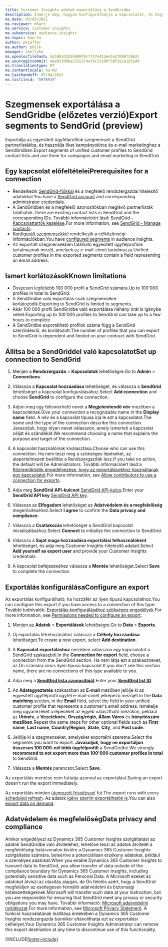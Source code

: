 ```yaml
---
title: Customer Insights adatok exportálása a SendGridbe
description: Ismerje meg, hogyan konfigurálhatja a kapcsolatot, és hogyan exportálhatja a SendGridbe.
ms.date: 03/03/2021
ms.reviewer: mhart
ms.service: customer-insights
ms.subservice: audience-insights
ms.topic: how-to
author: pkieffer
ms.author: philk
manager: shellyha
ms.openlocfilehash: 5d3d61d2b5b68079c7717e41dee5a2f698f2b62c
ms.sourcegitcommit: e8e03309ba2515374a70c132d0758f3e1e1851d0
ms.translationtype: HT
ms.contentlocale: hu-HU
ms.lasthandoff: 05/04/2021
ms.locfileid: "5976919"
---
```

# <a name="export-segments-to-sendgrid-preview"></a><span data-ttu-id="f5c87-103">Szegmensek exportálása a SendGridbe (előzetes verzió)</span><span class="sxs-lookup"><span data-stu-id="f5c87-103">Export segments to SendGrid (preview)</span></span>

<span data-ttu-id="f5c87-104">Exportálja az egyesített ügyfélprofilok szegmenseit a SendGrid partnerlistákba, és használja őket kampányokhoz és e-mail marketinghez a SendGridben.</span><span class="sxs-lookup"><span data-stu-id="f5c87-104">Export segments of unified customer profiles to SendGrid contact lists and use them for campaigns and email marketing in SendGrid.</span></span> 

## <a name="prerequisites-for-a-connection"></a><span data-ttu-id="f5c87-105">Egy kapcsolat előfeltételei</span><span class="sxs-lookup"><span data-stu-id="f5c87-105">Prerequisites for a connection</span></span>

-   <span data-ttu-id="f5c87-106">Rendelkezik [SendGrid-fiókkal](https://sendgrid.com/) és a megfelelő rendszergazdai hitelesítő adatokkal.</span><span class="sxs-lookup"><span data-stu-id="f5c87-106">You have a [SendGrid account](https://sendgrid.com/) and corresponding administrator credentials.</span></span>
-   <span data-ttu-id="f5c87-107">A SendGridben és a megfelelő azonosítókban meglévő partnerlisták találhatók.</span><span class="sxs-lookup"><span data-stu-id="f5c87-107">There are existing contact lists in SendGrid and the corresponding IDs.</span></span> <span data-ttu-id="f5c87-108">További információért lásd: [SendGrid – Kapcsolattartók kezelése](https://sendgrid.com/docs/ui/managing-contacts/create-and-manage-contacts/#manage-contacts).</span><span class="sxs-lookup"><span data-stu-id="f5c87-108">For more information, see [SendGrid - Manage contacts](https://sendgrid.com/docs/ui/managing-contacts/create-and-manage-contacts/#manage-contacts).</span></span>
-   <span data-ttu-id="f5c87-109">[Konfigurált szegmensekkel](segments.md) rendelkezik a célközönségi-információkban.</span><span class="sxs-lookup"><span data-stu-id="f5c87-109">You have [configured segments](segments.md) in audience insights.</span></span>
-   <span data-ttu-id="f5c87-110">Az exportált szegmensekben található egyesített ügyfélprofilok tartalmaznak mezőt, amelyek az e-mail-címet tartalmazza.</span><span class="sxs-lookup"><span data-stu-id="f5c87-110">Unified customer profiles in the exported segments contain a field representing an email address.</span></span>

## <a name="known-limitations"></a><span data-ttu-id="f5c87-111">Ismert korlátozások</span><span class="sxs-lookup"><span data-stu-id="f5c87-111">Known limitations</span></span>

- <span data-ttu-id="f5c87-112">Összesen legfeljebb 100 000 profil a SendGrid számára.</span><span class="sxs-lookup"><span data-stu-id="f5c87-112">Up to 100'000 profiles in total to SendGrid.</span></span>
- <span data-ttu-id="f5c87-113">A SendGridbe való exportálás csak szegmensekre korlátozódik.</span><span class="sxs-lookup"><span data-stu-id="f5c87-113">Exporting to SendGrid is limited to segments.</span></span>
- <span data-ttu-id="f5c87-114">Akár 100 000 profil SendGridbe való exportálása néhány órát is igénybe vehet.</span><span class="sxs-lookup"><span data-stu-id="f5c87-114">Exporting up to 100'000 profiles to SendGrid can take up to a few hours to complete.</span></span> 
- <span data-ttu-id="f5c87-115">A SendGridbe exportálható profilok száma függ a SendGrid szerződésről, és korlátozott.</span><span class="sxs-lookup"><span data-stu-id="f5c87-115">The number of profiles that you can export to SendGrid is dependent and limited on your contract with SendGrid.</span></span>

## <a name="set-up-connection-to-sendgrid"></a><span data-ttu-id="f5c87-116">Állítsa be a SendGriddel való kapcsolatot</span><span class="sxs-lookup"><span data-stu-id="f5c87-116">Set up connection to SendGrid</span></span>

1. <span data-ttu-id="f5c87-117">Menjen a **Rendszergazda** > **Kapcsolatok** lehetőségre.</span><span class="sxs-lookup"><span data-stu-id="f5c87-117">Go to **Admin** > **Connections**.</span></span>

1. <span data-ttu-id="f5c87-118">Válassza a **Kapcsolat hozzáadása** lehetőséget, és válassza a **SendGrid** lehetőséget a kapcsolat konfigurálásához.</span><span class="sxs-lookup"><span data-stu-id="f5c87-118">Select **Add connection** and choose **SendGrid** to configure the connection.</span></span>

1. <span data-ttu-id="f5c87-119">Adjon meg egy felismerhető nevet a **Megjelenítendő név** mezőben a kapcsolatnak.</span><span class="sxs-lookup"><span data-stu-id="f5c87-119">Give your connection a recognizable name in the **Display name** field.</span></span> <span data-ttu-id="f5c87-120">A név és a kapcsolat típusa írja le ezt a kapcsolatot.</span><span class="sxs-lookup"><span data-stu-id="f5c87-120">The name and the type of the connection describe this connection.</span></span> <span data-ttu-id="f5c87-121">Javasoljuk, hogy olyan nevet válasszon, amely ismerteti a kapcsolat célját és szándékát.</span><span class="sxs-lookup"><span data-stu-id="f5c87-121">We recommend choosing a name that explains the purpose and target of the connection.</span></span>

1. <span data-ttu-id="f5c87-122">A kapcsolat használóinak kiválasztása.</span><span class="sxs-lookup"><span data-stu-id="f5c87-122">Choose who can use this connection.</span></span> <span data-ttu-id="f5c87-123">Ha nem teszi meg a szükséges lépéseket, az alapértelmezett beállítás a Rendszergazdák lesz.</span><span class="sxs-lookup"><span data-stu-id="f5c87-123">If you take no action, the default will be Administrators.</span></span> <span data-ttu-id="f5c87-124">További információért lásd a [Közreműködők engedélyezése, hogy az exportálásokhoz használjanak egy kapcsolatot](connections.md#allow-contributors-to-use-a-connection-for-exports).</span><span class="sxs-lookup"><span data-stu-id="f5c87-124">For more information, see [Allow contributors to use a connection for exports](connections.md#allow-contributors-to-use-a-connection-for-exports).</span></span>

1. <span data-ttu-id="f5c87-125">Adja meg **SendGrid API-kulcsot** [SendGrid API-kulcs](https://sendgrid.com/docs/ui/account-and-settings/api-keys/).</span><span class="sxs-lookup"><span data-stu-id="f5c87-125">Enter your **SendGrid API key** [SendGrid API key](https://sendgrid.com/docs/ui/account-and-settings/api-keys/).</span></span>

1. <span data-ttu-id="f5c87-126">Válassza az **Elfogadom** lehetőséget az **Adatvédelem és a megfelelőség** megerősítéséhez.</span><span class="sxs-lookup"><span data-stu-id="f5c87-126">Select **I agree** to confirm the **Data privacy and compliance**.</span></span>

1. <span data-ttu-id="f5c87-127">Válassza a **Csatlakozás** lehetőséget a SendGrid kapcsolat inicializálásához.</span><span class="sxs-lookup"><span data-stu-id="f5c87-127">Select **Connect** to initialize the connection to SendGrid.</span></span>

1. <span data-ttu-id="f5c87-128">Válassza a **Saját maga hozzáadása exportálási felhasználóként** lehetőséget, és adja meg Customer Insights-hitelesítő adatait.</span><span class="sxs-lookup"><span data-stu-id="f5c87-128">Select **Add yourself as export user** and provide your Customer Insights credentials.</span></span>

1. <span data-ttu-id="f5c87-129">A kapcsolat befejezéséhez válassza a **Mentés** lehetőséget.</span><span class="sxs-lookup"><span data-stu-id="f5c87-129">Select **Save** to complete the connection.</span></span>

## <a name="configure-an-export"></a><span data-ttu-id="f5c87-130">Exportálás konfigurálása</span><span class="sxs-lookup"><span data-stu-id="f5c87-130">Configure an export</span></span>

<span data-ttu-id="f5c87-131">Az exportálás konfigurálható, ha hozzáfér az ilyen típusú kapcsolathoz.</span><span class="sxs-lookup"><span data-stu-id="f5c87-131">You can configure this export if you have access to a connection of this type.</span></span> <span data-ttu-id="f5c87-132">További tudnivalók: [Exportálás konfigurálásához szükséges engedélyek](export-destinations.md#set-up-a-new-export).</span><span class="sxs-lookup"><span data-stu-id="f5c87-132">For more information, see [Permissions needed to configure an export](export-destinations.md#set-up-a-new-export).</span></span>

1. <span data-ttu-id="f5c87-133">Menjen az **Adatok** > **Exportálások** lehetőségre.</span><span class="sxs-lookup"><span data-stu-id="f5c87-133">Go to **Data** > **Exports**.</span></span>

1. <span data-ttu-id="f5c87-134">Új exportálás létrehozásához válassza a **Célhely hozzáadása** lehetőséget.</span><span class="sxs-lookup"><span data-stu-id="f5c87-134">To create a new export, select **Add destination**.</span></span>

1. <span data-ttu-id="f5c87-135">A **Kapcsolat exportáláshoz** mezőben válasszon egy kapcsolatot a SendGrid szakaszból.</span><span class="sxs-lookup"><span data-stu-id="f5c87-135">In the **Connection for export** field, choose a connection from the SendGrid section.</span></span> <span data-ttu-id="f5c87-136">Ha nem látja ezt a szakasznevet, az Ön számára nincs ilyen típusú kapcsolat.</span><span class="sxs-lookup"><span data-stu-id="f5c87-136">If you don't see this section name, there are no connections of this type available to you.</span></span>

1. <span data-ttu-id="f5c87-137">Adja meg a **[SendGrid lista azonosítóját](https://sendgrid.com/docs/ui/managing-contacts/create-and-manage-contacts/#manage-contacts)**.</span><span class="sxs-lookup"><span data-stu-id="f5c87-137">Enter your **[SendGrid list ID](https://sendgrid.com/docs/ui/managing-contacts/create-and-manage-contacts/#manage-contacts)**.</span></span>

1. <span data-ttu-id="f5c87-138">Az **Adategyeztetés** szakaszban az **E-mail** mezőben jelölje ki az egyesített ügyfélprofil ügyfél e-mail-címét jelképező mezőjét.</span><span class="sxs-lookup"><span data-stu-id="f5c87-138">In the **Data matching** section, in the **Email** field, select the field in your unified customer profile that represents a customer's email address.</span></span> <span data-ttu-id="f5c87-139">Ismételje meg ugyanezeket a lépéseket az egyéb választható mezőkön, például az **Utónév**, a **Vezetéknév**, **Ország/régió**, **Állam** **Város** és **Irányítószám mezőben**.</span><span class="sxs-lookup"><span data-stu-id="f5c87-139">Repeat the same steps for other optional fields such as **First name**, **Last name**, **Country/Region**, **State**, **City**, and **Post code**.</span></span>

1. <span data-ttu-id="f5c87-140">Jelölje ki a szegmenseket, amelyeket exportálni szeretne.</span><span class="sxs-lookup"><span data-stu-id="f5c87-140">Select the segments you want to export.</span></span> <span data-ttu-id="f5c87-141">**Javasoljuk, hogy ne exportáljon összesen 100 000-nél több ügyfélprofilt** a SendGridbe.</span><span class="sxs-lookup"><span data-stu-id="f5c87-141">We strongly **recommend to not export more than 100'000 customer profiles in total** to SendGrid.</span></span> 

1. <span data-ttu-id="f5c87-142">Válassza a **Mentés** parancsot.</span><span class="sxs-lookup"><span data-stu-id="f5c87-142">Select **Save**.</span></span>

<span data-ttu-id="f5c87-143">Az exportálás mentése nem futtatja azonnal az exportálást.</span><span class="sxs-lookup"><span data-stu-id="f5c87-143">Saving an export doesn't run the export immediately.</span></span>

<span data-ttu-id="f5c87-144">Az exportálás minden [ütemezett frissítéssel](system.md#schedule-tab) fut.</span><span class="sxs-lookup"><span data-stu-id="f5c87-144">The export runs with every [scheduled refresh](system.md#schedule-tab).</span></span> <span data-ttu-id="f5c87-145">Az adatok [igény szerint exportálhatók is](export-destinations.md#run-exports-on-demand).</span><span class="sxs-lookup"><span data-stu-id="f5c87-145">You can also [export data on demand](export-destinations.md#run-exports-on-demand).</span></span> 

## <a name="data-privacy-and-compliance"></a><span data-ttu-id="f5c87-146">Adatvédelem és megfelelőség</span><span class="sxs-lookup"><span data-stu-id="f5c87-146">Data privacy and compliance</span></span>

<span data-ttu-id="f5c87-147">Amikor engedélyezi az Dynamics 365 Customer Insights szolgáltatást az adatok SendGridbe való átviteléhez, lehetővé teszi az adatok átvitelét a megfelelőségi határvonalon kívülre a Dynamics 365 Customer Insights szolgáltatás számára, beleértve a potenciálisan érzékeny adatokat, például a személyes adatokat.</span><span class="sxs-lookup"><span data-stu-id="f5c87-147">When you enable Dynamics 365 Customer Insights to transmit data to SendGrid, you allow transfer of data outside of the compliance boundary for Dynamics 365 Customer Insights, including potentially sensitive data such as Personal Data.</span></span> <span data-ttu-id="f5c87-148">A Microsoft ezeket az adatokat átviszi az utasítás alapján, de Ön felelős azért, hogy a SendGrid megfeleljen az esetlegesen fennálló adatvédelmi és biztonsági kötelezettségeknek.</span><span class="sxs-lookup"><span data-stu-id="f5c87-148">Microsoft will transfer such data at your instruction, but you are responsible for ensuring that SendGrid meet any privacy or security obligations you may have.</span></span> <span data-ttu-id="f5c87-149">További információ: [Microsoft adatvédelmi nyilatkozat](https://go.microsoft.com/fwlink/?linkid=396732).</span><span class="sxs-lookup"><span data-stu-id="f5c87-149">For more information, see [Microsoft Privacy Statement](https://go.microsoft.com/fwlink/?linkid=396732).</span></span>
<span data-ttu-id="f5c87-150">A funkció használatának leállítása érdekében a Dynamics 365 Customer Insights rendszergazda bármikor eltávolíthatja ezt az exportálási célhelyet.</span><span class="sxs-lookup"><span data-stu-id="f5c87-150">Your Dynamics 365 Customer Insights Administrator can remove this export destination at any time to discontinue use of this functionality.</span></span>


[!INCLUDE[footer-include](../includes/footer-banner.md)]